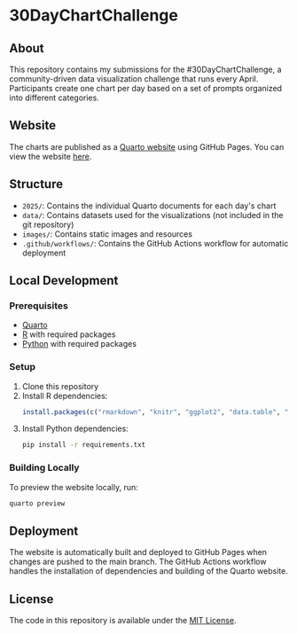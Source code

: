 # 30DayChartChallenge

## About
This repository contains my submissions for the #30DayChartChallenge, a community-driven data visualization challenge that runs every April. Participants create one chart per day based on a set of prompts organized into different categories.

## Website
The charts are published as a [Quarto website](https://quarto.org/) using GitHub Pages. You can view the website [here](#).

## Structure
- `2025/`: Contains the individual Quarto documents for each day's chart
- `data/`: Contains datasets used for the visualizations (not included in the git repository)
- `images/`: Contains static images and resources
- `.github/workflows/`: Contains the GitHub Actions workflow for automatic deployment

## Local Development

### Prerequisites
- [Quarto](https://quarto.org/docs/get-started/)
- [R](https://www.r-project.org/) with required packages
- [Python](https://www.python.org/) with required packages

### Setup
1. Clone this repository
2. Install R dependencies:
   ```r
   install.packages(c("rmarkdown", "knitr", "ggplot2", "data.table", "sf", "patchwork", "ggtext", "waffle", "forcats"))
   ```
3. Install Python dependencies:
   ```bash
   pip install -r requirements.txt
   ```

### Building Locally
To preview the website locally, run:
```bash
quarto preview
```

## Deployment
The website is automatically built and deployed to GitHub Pages when changes are pushed to the main branch. The GitHub Actions workflow handles the installation of dependencies and building of the Quarto website.

## License
The code in this repository is available under the [MIT License](LICENSE).